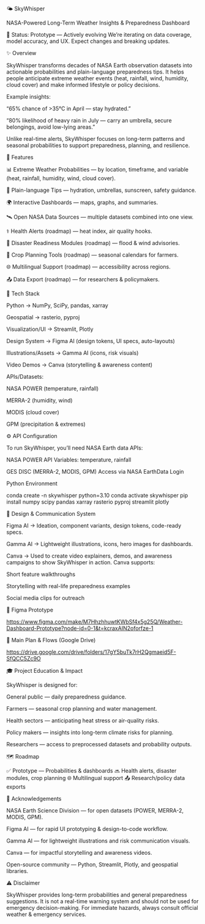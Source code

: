 🌤 SkyWhisper

NASA-Powered Long-Term Weather Insights & Preparedness Dashboard

🚧 Status: Prototype — Actively evolving
We’re iterating on data coverage, model accuracy, and UX. Expect changes and breaking updates.

✨ Overview

SkyWhisper transforms decades of NASA Earth observation datasets into actionable probabilities and plain-language preparedness tips. It helps people anticipate extreme weather events (heat, rainfall, wind, humidity, cloud cover) and make informed lifestyle or policy decisions.

Example insights:

“65% chance of >35°C in April — stay hydrated.”

“80% likelihood of heavy rain in July — carry an umbrella, secure belongings, avoid low-lying areas.”

Unlike real-time alerts, SkyWhisper focuses on long-term patterns and seasonal probabilities to support preparedness, planning, and resilience.

🚀 Features

📊 Extreme Weather Probabilities — by location, timeframe, and variable (heat, rainfall, humidity, wind, cloud cover).

📝 Plain-language Tips — hydration, umbrellas, sunscreen, safety guidance.

🌍 Interactive Dashboards — maps, graphs, and summaries.

🛰️ Open NASA Data Sources — multiple datasets combined into one view.

⚕️ Health Alerts (roadmap) — heat index, air quality hooks.

🌊 Disaster Readiness Modules (roadmap) — flood & wind advisories.

🌱 Crop Planning Tools (roadmap) — seasonal calendars for farmers.

🌐 Multilingual Support (roadmap) — accessibility across regions.

📤 Data Export (roadmap) — for researchers & policymakers.

🧱 Tech Stack

Python → NumPy, SciPy, pandas, xarray

Geospatial → rasterio, pyproj

Visualization/UI → Streamlit, Plotly

Design System → Figma AI (design tokens, UI specs, auto-layouts)

Illustrations/Assets → Gamma AI (icons, risk visuals)

Video Demos → Canva (storytelling & awareness content)

APIs/Datasets:

NASA POWER (temperature, rainfall)

MERRA-2 (humidity, wind)

MODIS (cloud cover)

GPM (precipitation & extremes)

⚙️ API Configuration

To run SkyWhisper, you’ll need NASA Earth data APIs:

NASA POWER API
Variables: temperature, rainfall

GES DISC (MERRA-2, MODIS, GPM)
Access via NASA EarthData Login

Python Environment

conda create -n skywhisper python=3.10
conda activate skywhisper
pip install numpy scipy pandas xarray rasterio pyproj streamlit plotly


🎨 Design & Communication System

Figma AI → Ideation, component variants, design tokens, code-ready specs.

Gamma AI → Lightweight illustrations, icons, hero images for dashboards.

Canva → Used to create video explainers, demos, and awareness campaigns to show SkyWhisper in action. Canva supports:

Short feature walkthroughs

Storytelling with real-life preparedness examples

Social media clips for outreach

🔗 Figma Prototype

https://www.figma.com/make/M7HhzhhuwtKWbSf4x5g25Q/Weather-Dashboard-Prototype?node-id=0-1&t=kcraxAIN2oforfze-1


📄 Main Plan & Flows (Google Drive)

https://drive.google.com/drive/folders/17gY5buTk7rH2Qgmaeid5F-SfQCC5Zc9O

🎓 Project Education & Impact

SkyWhisper is designed for:

General public — daily preparedness guidance.

Farmers — seasonal crop planning and water management.

Health sectors — anticipating heat stress or air-quality risks.

Policy makers — insights into long-term climate risks for planning.

Researchers — access to preprocessed datasets and probability outputs.

🗺️ Roadmap

✅ Prototype — Probabilities & dashboards
🔜 Health alerts, disaster modules, crop planning
🌐 Multilingual support
📤 Research/policy data exports

🙏 Acknowledgements

NASA Earth Science Division — for open datasets (POWER, MERRA-2, MODIS, GPM).

Figma AI — for rapid UI prototyping & design-to-code workflow.

Gamma AI — for lightweight illustrations and risk communication visuals.

Canva — for impactful storytelling and awareness videos.

Open-source community — Python, Streamlit, Plotly, and geospatial libraries.

⚠️ Disclaimer

SkyWhisper provides long-term probabilities and general preparedness suggestions.
It is not a real-time warning system and should not be used for emergency decision-making.
For immediate hazards, always consult official weather & emergency services.

